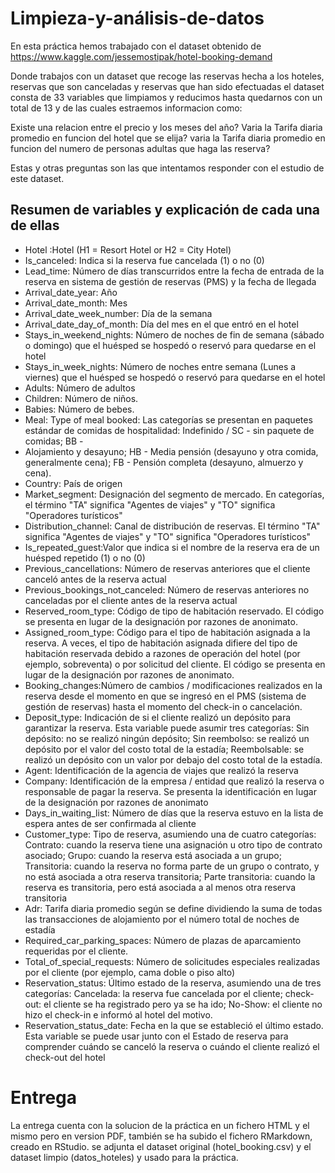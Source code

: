 # Limpieza-y-análisis-de-datos
En esta práctica hemos trabajado con el dataset obtenido de https://www.kaggle.com/jessemostipak/hotel-booking-demand

Donde trabajos con un dataset que recoge las reservas hecha a los hoteles, reservas que son canceladas y reservas que han sido efectuadas
el dataset consta de 33 variables que limpiamos y reducimos hasta quedarnos con un total de 13 y de las cuales estraemos informacion como:

Existe una relacion entre el precio y los meses del año?
Varia la Tarifa diaria promedio en funcion del hotel que se elija?
varia la Tarifa diaria promedio en funcion del numero de personas adultas que haga las reserva?

Estas y otras preguntas son las que intentamos responder con el estudio de este dataset.

## Resumen de variables y explicación de cada una de ellas

- Hotel :Hotel (H1 = Resort Hotel or H2 = City Hotel)
- Is_canceled:  Indica si la reserva fue cancelada (1) o no (0)
- Lead_time: Número de días transcurridos entre la fecha de entrada de la reserva en sistema de gestión de reservas (PMS) y la fecha de llegada
- Arrival_date_year: Año
- Arrival_date_month: Mes
- Arrival_date_week_number: Día de la semana
- Arrival_date_day_of_month: Día del mes en el que entró en el hotel
- Stays_in_weekend_nights: Número de noches de fin de semana (sábado o domingo) que el huésped se hospedó o reservó para quedarse en el hotel
- Stays_in_week_nights: Número de noches entre  semana (Lunes a viernes) que el huésped se hospedó o reservó para quedarse en el hotel
- Adults: Número de adultos
- Children:  Número de niños.
- Babies: Número de bebes.
- Meal: Type of meal booked: Las categorías se presentan en paquetes estándar de comidas de hospitalidad: Indefinido / SC - sin paquete de comidas; BB -
- Alojamiento y desayuno; HB - Media pensión (desayuno y otra comida, generalmente cena); FB - Pensión completa (desayuno, almuerzo y cena).
- Country: País de origen
- Market_segment: Designación del segmento de mercado. En categorías, el término "TA" significa "Agentes de viajes" y "TO" significa "Operadores turísticos"
- Distribution_channel: Canal de distribución de reservas. El término "TA" significa "Agentes de viajes" y "TO" significa "Operadores turísticos"
- Is_repeated_guest:Valor que indica si el nombre de la reserva era de un huésped repetido (1) o no (0)
- Previous_cancellations: Número de reservas anteriores que el cliente canceló antes de la reserva actual
- Previous_bookings_not_canceled: Número de reservas anteriores no canceladas por el cliente antes de la reserva actual
- Reserved_room_type: Código de tipo de habitación reservado. El código se presenta en lugar de la designación por razones de anonimato.
- Assigned_room_type: Código para el tipo de habitación asignada a la reserva. A veces, el tipo de habitación asignada difiere del tipo de habitación reservada debido
a razones de operación del hotel (por ejemplo, sobreventa) o por solicitud del cliente. El código se presenta en lugar de la designación por razones de anonimato.
- Booking_changes:Número de cambios / modificaciones realizados en la reserva desde el momento en que se ingresó en el PMS (sistema de gestión de reservas) hasta el
momento del check-in o cancelación.
- Deposit_type: Indicación de si el cliente realizó un depósito para garantizar la reserva. Esta variable puede asumir tres categorías: Sin depósito: no se realizó
ningún depósito; Sin reembolso: se realizó un depósito por el valor del costo total de la estadía; Reembolsable: se realizó un depósito con un valor por debajo del costo total de la estadía.
- Agent: Identificación de la agencia de viajes que realizó la reserva
- Company: Identificación de la empresa / entidad que realizó la reserva o responsable de pagar la reserva. Se presenta la identificación en lugar de la designación por razones de anonimato
- Days_in_waiting_list: Número de días que la reserva estuvo en la lista de espera antes de ser confirmada al cliente
- Customer_type: Tipo de reserva, asumiendo una de cuatro categorías: Contrato: cuando la reserva tiene una asignación u otro tipo de contrato asociado; Grupo: cuando la reserva está
asociada a un grupo; Transitoria: cuando la reserva no forma parte de un grupo o contrato, y no está asociada a otra reserva transitoria; Parte transitoria: cuando la reserva es
transitoria, pero está asociada a al menos otra reserva transitoria
- Adr: Tarifa diaria promedio según se define dividiendo la suma de todas las transacciones de alojamiento por el número total de noches de estadía
- Required_car_parking_spaces: Número de plazas de aparcamiento requeridas por el cliente.
- Total_of_special_requests: Número de solicitudes especiales realizadas por el cliente (por ejemplo, cama doble o piso alto)
- Reservation_status: Último estado de la reserva, asumiendo una de tres categorías: Cancelada: la reserva fue cancelada por el cliente; check-out: el cliente se ha registrado pero
ya se ha ido; No-Show: el cliente no hizo el check-in e informó al hotel del motivo.
- Reservation_status_date: Fecha en la que se estableció el último estado. Esta variable se puede usar junto con el Estado de reserva para comprender cuándo se canceló la reserva
o cuándo el cliente realizó el check-out del hotel


# Entrega

La entrega cuenta con la solucion de la práctica en un fichero HTML y el mismo pero en version PDF, también se ha subido el fichero RMarkdown, creado en RStudio.
se adjunta el dataset original (hotel_booking.csv) y el dataset limpio (datos_hoteles) y usado para la práctica.
